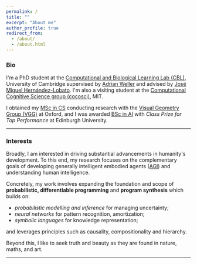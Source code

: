 ```yaml
---
permalink: /
title: ""
excerpt: "About me"
author_profile: true
redirect_from: 
  - /about/
  - /about.html
---
```

### Bio
I'm a PhD student at the [Computational and Biological Learning Lab (CBL)](https://cbl.eng.cam.ac.uk/), University of Cambridge supervised by [Adrian Weller](https://mlg.eng.cam.ac.uk/adrian/) and advised by [José Miguel Hernández-Lobato](https://jmhl.org/). I'm also a visiting student at the [Computational Cognitive Science group (cocosci)](https://cocosci.mit.edu/), MIT.

I obtained my [MSc in CS](https://www.cs.ox.ac.uk/teaching/MSCinCS/) conducting research with the [Visual Geometry Group (VGG)](https://www.robots.ox.ac.uk/~vgg/) at Oxford, and I was awarded [BSc in AI](http://www.drps.ed.ac.uk/17-18/dpt/utaintl.htm) with *Class Prize for Top Performance* at Edinburgh University.

---

### Interests
Broadly, I am interested in driving substantial advancements in humanity's development. To this end, my research focuses on the complementary goals of developing generally intelligent embodied agents ([AGI](https://en.wikipedia.org/wiki/Artificial_general_intelligence)) and understanding human intelligence.


Concretely, my work involves expanding the foundation and scope of **probabilistic, differentiable programming** and **program synthesis** which builds on:

- *probabilistic modelling and inference* for managing uncertainty;
- *neural networks* for pattern recognition, amortization;
- *symbolic languages* for knowledge representation;

and leverages principles such as causality, compositionality and hierarchy.

Beyond this, I like to seek truth and beauty as they are found in nature, maths, and art.

---
